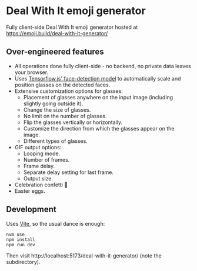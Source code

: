# Deal With It emoji generator

Fully client-side Deal With It emoji generator hosted at https://emoji.build/deal-with-it-generator/

## Over-engineered features

- All operations done fully client-side - no backend, no private data leaves your browser.
- Uses [Tensorflow.js' face-detection model](https://github.com/tensorflow/tfjs-models/tree/master/face-detection) to automatically scale and position glasses on the detected faces.
- Extensive customization options for glasses:
  - Placement of glasses anywhere on the input image (including slightly going outside it).
  - Change the size of glasses.
  - No limit on the number of glasses.
  - Flip the glasses vertically or horizontally.
  - Customize the direction from which the glasses appear on the image.
  - Different types of glasses.
- GIF output options:
  - Looping mode.
  - Number of frames.
  - Frame delay.
  - Separate delay setting for last frame.
  - Output size.
- Celebration confetti 🎉
- Easter eggs.

## Development

Uses [Vite](https://vitejs.dev/), so the usual dance is enough:

```
nvm use
npm install
npm run dev
```

Then visit http://localhost:5173/deal-with-it-generator/ (note the subdirectory).
